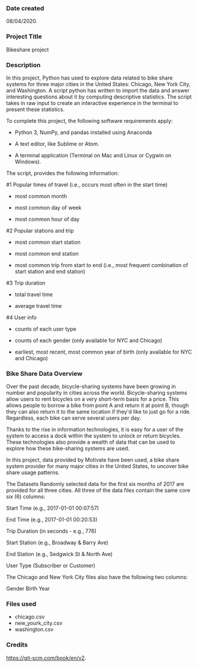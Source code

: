 ### Date created
08/04/2020.

### Project Title
Bikeshare project

### Description
In this project, Python has used to explore data related to bike share systems for three major cities in the United States: Chicago, New York City, and Washington. A script python has written to import the data and answer interesting questions about it by computing descriptive statistics. The script takes in raw input to create an interactive experience in the terminal to present these statistics.

To complete this project, the following software requirements apply:

- Python 3, NumPy, and pandas installed using Anaconda

- A text editor, like Sublime or Atom.

- A terminal application (Terminal on Mac and Linux or Cygwin on Windows).

The script, provides the following information:

#1 Popular times of travel (i.e., occurs most often in the start time)

- most common month

- most common day of week

- most common hour of day

#2 Popular stations and trip

- most common start station

- most common end station

- most common trip from start to end (i.e., most frequent combination of start station and end station)

#3 Trip duration

- total travel time

- average travel time

#4 User info

- counts of each user type

- counts of each gender (only available for NYC and Chicago)

- earliest, most recent, most common year of birth (only available for NYC and Chicago)


### Bike Share Data Overview
Over the past decade, bicycle-sharing systems have been growing in number and popularity in cities across the world. Bicycle-sharing systems allow users to rent bicycles on a very short-term basis for a price. This allows people to borrow a bike from point A and return it at point B, though they can also return it to the same location if they'd like to just go for a ride. Regardless, each bike can serve several users per day.

Thanks to the rise in information technologies, it is easy for a user of the system to access a dock within the system to unlock or return bicycles. These technologies also provide a wealth of data that can be used to explore how these bike-sharing systems are used.

In this project, data provided by Motivate have been used, a bike share system provider for many major cities in the United States, to uncover bike share usage patterns. 

The Datasets
Randomly selected data for the first six months of 2017 are provided for all three cities. All three of the data files contain the same core six (6) columns:

Start Time (e.g., 2017-01-01 00:07:57)

End Time (e.g., 2017-01-01 00:20:53)

Trip Duration (in seconds - e.g., 776)

Start Station (e.g., Broadway & Barry Ave)

End Station (e.g., Sedgwick St & North Ave)

User Type (Subscriber or Customer)

The Chicago and New York City files also have the following two columns:

Gender
Birth Year


### Files used
- chicago.csv
- new_yourk_city.csv
- washington.csv

### Credits
https://git-scm.com/book/en/v2.

